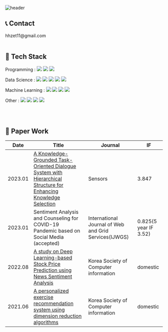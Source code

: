 ![header](https://capsule-render.vercel.app/api?type=waving&color=auto&height=200&section=header&text=Hayoung%20Lee%20!🥳&fontSize=50&animation=twinkling)

<h2>📞 Contact</h2>
hhzet11@gmail.com
<br><br>

<h2>📎 Tech Stack</h2>
<div>
Programming : 
<img src="https://img.shields.io/badge/python-3776AB?style=for-the-badge&logo=python&logoColor=white"> 
<img src="https://img.shields.io/badge/java-007396?style=for-the-badge&logo=java&logoColor=white"> 
<img src="https://img.shields.io/badge/c-A8B9CC?style=for-the-badge&logo=c&logoColor=white">
<br>
  
Data Science :
<img src="https://img.shields.io/badge/pandas-150458?style=for-the-badge&logo=pandas&logoColor=white">
<img src="https://img.shields.io/badge/numpy-013243?style=for-the-badge&logo=numpy&logoColor=white">
<img src="https://img.shields.io/badge/mysql-4479A1?style=for-the-badge&logo=mysql&logoColor=white">
<img src="https://img.shields.io/badge/apache hadoop-66CCFF?style=for-the-badge&logo=apache hadoop&logoColor=white">
<img src="https://img.shields.io/badge/apache spark-E25A1C?style=for-the-badge&logo=apache spark&logoColor=white">
<br>
  
Machine Learning : 
<img src="https://img.shields.io/badge/pytorch-EE4C2C?style=for-the-badge&logo=pytorch&flogoColor=white">
<img src="https://img.shields.io/badge/tensorflow-FF6F00?style=for-the-badge&logo=tensorflow&flogoColor=white">
<img src="https://img.shields.io/badge/keras-ED00000?style=for-the-badge&logo=keras&flogoColor=white">
<img src="https://img.shields.io/badge/scikit learn-F7931E?style=for-the-badge&logo=scikit learn&logoColor=white">
<br>
  
Other :
<img src="https://img.shields.io/badge/firebase-FFCA28?style=for-the-badge&logo=firebase&logoColor=white">
<img src="https://img.shields.io/badge/android studio-3DDC84?style=for-the-badge&logo=android studio&logoColor=white">
<img src="https://img.shields.io/badge/github-181717?style=for-the-badge&logo=github&logoColor=white">
<img src="https://img.shields.io/badge/git-F05032?style=for-the-badge&logo=git&logoColor=white">
</div>
<br><br>

<h2>📝 Paper Work</h2>

| **Date**      | **Title**                                                                                                                                                                                              | **Journal**                                                    | **IF**                      |
|---------  |--------------------------------------------------------------------------------------------------------------------------------------------------------------------------------------------------- |-------------------------------------------------------  |-----------------------  |
| 2023.01   | [A Knowledge-Grounded Task-Oriented Dialogue System with Hierarchical Structure for Enhancing Knowledge Selection](https://www.mdpi.com/1424-8220/23/2/685)                                               | Sensors                                                 | 3.847                   |
| 2023.01   | Sentiment Analysis and Counseling for COVID-19 Pandemic based on Social Media (accepted)                                                                                                                             | International Journal of Web and Grid Services(IJWGS)   | 0.825(5 year IF 3.52)   |
| 2022.08   | [A study on Deep Learning-based Stock Price Prediction using News Sentiment Analysis](https://www.kci.go.kr/kciportal/ci/sereArticleSearch/ciSereArtiView.kci?sereArticleSearchBean.artiId=ART002869886)  | Korea Society of Computer information                   | domestic                |
| 2021.06   | [A personalized exercise recommendation system using dimension reduction algorithms](https://www.dbpia.co.kr/Journal/articleDetail?nodeId=NODE10571546)                                                  | Korea Society of Computer information                   | domestic                |
